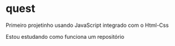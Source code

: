 # quest
 Primeiro projetinho usando JavaScript integrado com o Html-Css

Estou estudando como funciona um repositório